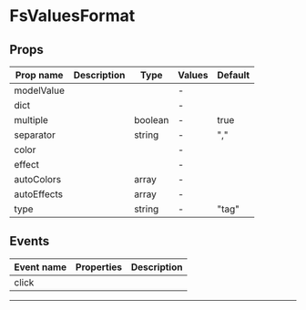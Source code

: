 # FsValuesFormat

## Props

| Prop name   | Description | Type    | Values | Default |
| ----------- | ----------- | ------- | ------ | ------- |
| modelValue  |             |         | -      |         |
| dict        |             |         | -      |         |
| multiple    |             | boolean | -      | true    |
| separator   |             | string  | -      | ","     |
| color       |             |         | -      |         |
| effect      |             |         | -      |         |
| autoColors  |             | array   | -      |         |
| autoEffects |             | array   | -      |         |
| type        |             | string  | -      | "tag"   |

## Events

| Event name | Properties | Description |
| ---------- | ---------- | ----------- |
| click      |            |

---
